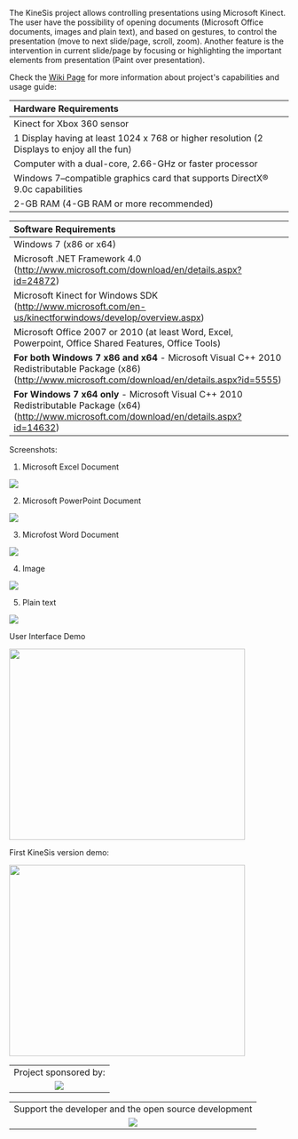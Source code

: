 The KineSis project allows controlling presentations using Microsoft Kinect. The user have the possibility of opening documents (Microsoft Office documents, images and plain text), and based on gestures, to control the presentation (move to next slide/page, scroll, zoom). Another feature is the intervention in current slide/page by focusing or highlighting the important elements from presentation (Paint over presentation).

Check the [Wiki Page](http://code.google.com/p/kinesis/wiki/Overview) for more information about project's capabilities and usage guide:




| **Hardware Requirements** |
|:--------------------------|
| Kinect for Xbox 360 sensor |
| 1 Display having at least 1024 x 768 or higher resolution (2 Displays to enjoy all the fun) |
| Computer with a dual-core, 2.66-GHz or faster processor |
| Windows 7–compatible graphics card that supports DirectX® 9.0c capabilities |
| 2-GB RAM (4-GB RAM or more recommended) |

| **Software Requirements** |
|:--------------------------|
| Windows 7 (x86 or x64) |
| Microsoft .NET Framework 4.0 (http://www.microsoft.com/download/en/details.aspx?id=24872) |
| Microsoft Kinect for Windows SDK (http://www.microsoft.com/en-us/kinectforwindows/develop/overview.aspx) |
| Microsoft Office 2007 or 2010 (at least Word, Excel, Powerpoint, Office Shared Features, Office Tools) |
| **For both Windows 7 x86 and x64** - Microsoft Visual C++ 2010 Redistributable Package (x86) (http://www.microsoft.com/download/en/details.aspx?id=5555) |
| **For Windows 7 x64 only** - Microsoft Visual C++ 2010 Redistributable Package (x64)     (http://www.microsoft.com/download/en/details.aspx?id=14632) |


Screenshots:

1. Microsoft Excel Document

<img src='http://i1114.photobucket.com/albums/k536/sandualbu/excel.jpg' align='center' />

2. Microsoft PowerPoint Document

<img src='http://i1114.photobucket.com/albums/k536/sandualbu/powerpoint.jpg' align='center' />

3. Microfost Word Document

<img src='http://i1114.photobucket.com/albums/k536/sandualbu/word.jpg' align='center' />

4. Image

<img src='http://i1114.photobucket.com/albums/k536/sandualbu/image.jpg' align='center' />

5. Plain text

<img src='http://i1114.photobucket.com/albums/k536/sandualbu/text.jpg' align='center' />

User Interface Demo

<a href='http://www.youtube.com/watch?feature=player_embedded&v=FWIvsc0JZx8' target='_blank'><img src='http://img.youtube.com/vi/FWIvsc0JZx8/0.jpg' width='425' height=344 /></a>

First KineSis version demo:

<a href='http://www.youtube.com/watch?feature=player_embedded&v=vUVm21HPsVg' target='_blank'><img src='http://img.youtube.com/vi/vUVm21HPsVg/0.jpg' width='425' height=344 /></a>

<table align='center' border='0'>
<tr>
<td align='center'>
Project sponsored by:<br>
</td>
</tr>
<tr>
<td align='center'>
<a href='http://isdc.eu/'><img src='http://i1114.photobucket.com/albums/k536/sandualbu/isdc_logo.png' /></a>
</td>
</tr>
</table>

<table align='center' border='0'>
<tr>
<td align='center'>
Support the developer and the open source development<br>
</td>
</tr>
<tr>
<td align='center'>
<a href='https://www.paypal.com/cgi-bin/webscr?cmd=_s-xclick&hosted_button_id=M8EK594TRZKFU'><img src='https://www.paypalobjects.com/en_US/i/btn/btn_donateCC_LG.gif' /></a>
</td>
</tr>
</table>